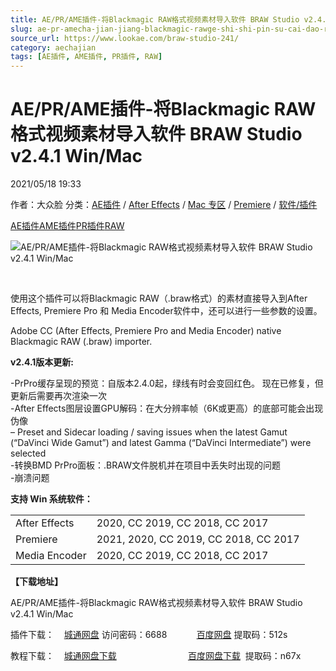 ```yaml
---
title: AE/PR/AME插件-将Blackmagic RAW格式视频素材导入软件 BRAW Studio v2.4.1 Win/Mac
slug: ae-pr-amecha-jian-jiang-blackmagic-rawge-shi-shi-pin-su-cai-dao-ru-ruan-jian-braw-studio-v2-4-1-win-mac
source_url: https://www.lookae.com/braw-studio-241/
category: aechajian
tags: [AE插件, AME插件, PR插件, RAW]
---
```

# AE/PR/AME插件-将Blackmagic RAW格式视频素材导入软件 BRAW Studio v2.4.1 Win/Mac

2021/05/18 19:33

作者：大众脸
分类：[AE插件](https://www.lookae.com/after-effects/aechajian/) / [After Effects](https://www.lookae.com/after-effects/) / [Mac 专区](https://www.lookae.com/mac-osx/) / [Premiere](https://www.lookae.com/qitarjcj/premierezy/) / [软件/插件](https://www.lookae.com/qitarjcj/)

[AE插件](https://www.lookae.com/tag/ae%e6%8f%92%e4%bb%b6/)[AME插件](https://www.lookae.com/tag/ame%e6%8f%92%e4%bb%b6/)[PR插件](https://www.lookae.com/tag/pr%e6%8f%92%e4%bb%b6/)[RAW](https://www.lookae.com/tag/raw/)

![AE/PR/AME插件-将Blackmagic RAW格式视频素材导入软件 BRAW Studio v2.4.1 Win/Mac](https://www.lookae.com/wp-content/uploads/2020/12/BRAWStudio-2.jpg "AE/PR/AME插件-将Blackmagic RAW格式视频素材导入软件 BRAW Studio v2.4.1 Win/Mac-LookAE.com")

[﻿﻿﻿](https://cloud.video.taobao.com//play/u/705956171/p/1/e/6/t/1/293345322093.mp4)

使用这个插件可以将Blackmagic RAW（.braw格式）的素材直接导入到After Effects, Premiere Pro 和 Media Encoder软件中，还可以进行一些参数的设置。

Adobe CC (After Effects, Premiere Pro and Media Encoder) native Blackmagic RAW (.braw) importer.

**v2.4.1版本更新:**

-PrPro缓存呈现的预览：自版本2.4.0起，绿线有时会变回红色。 现在已修复，但更新后需要再次渲染一次  
-After Effects图层设置GPU解码：在大分辨率帧（6K或更高）的底部可能会出现伪像  
– Preset and Sidecar loading / saving issues when the latest Gamut (“DaVinci Wide Gamut”) and latest Gamma (“DaVinci Intermediate”) were selected  
-转换BMD PrPro面板：.BRAW文件脱机并在项目中丢失时出现的问题  
-崩溃问题

**支持 Win 系统软件：**

|  |  |
| --- | --- |
| After Effects | 2020, CC 2019, CC 2018, CC 2017 |
| Premiere | 2021, 2020, CC 2019, CC 2018, CC 2017 |
| Media Encoder | 2020, CC 2019, CC 2018, CC 2017 |

**【下载地址】**

AE/PR/AME插件-将Blackmagic RAW格式视频素材导入软件 BRAW Studio v2.4.1 Win/Mac

插件下载：    [城通网盘](https://089u.com/f/680462-496361195-687612) 访问密码：6688            [百度网盘](https://pan.baidu.com/s/1yhNk7o7ElGCWK7OZkjbf_Q) 提取码：512s

教程下载：    [城通网盘下载](https://lookae.ctfile.com/fs/680462-362734692)                             [百度网盘下载](https://pan.baidu.com/s/1kqZ5h2YeALqDkNU2-f2fZg)  提取码：n67x
